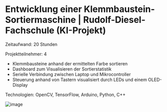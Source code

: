 # Entwicklung einer Klemmbaustein-Sortiermaschine | Rudolf-Diesel-Fachschule (KI-Projekt)
Zeitaufwand: 20 Stunden

Projektteilnehmer: 4

* Klemmbausteine anhand der ermittelten Farbe sortieren
* Dashboard zum Visualisieren der Sortierstatistik
* Serielle Verbindung zwischen Laptop und Mikrocontroller
* Steuerung anhand von Tastern visualisiert durch LEDs und einem OLED-Display


Technologien: OpenCV, TensorFlow, Arduino, Python, C++

![image](https://user-images.githubusercontent.com/84185098/191528790-efaa690f-9b2d-498e-a414-1f8ded1523fb.png)
